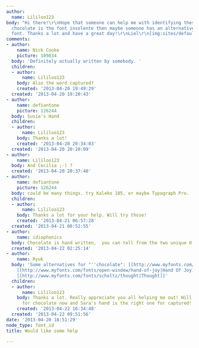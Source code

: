 ```yaml
---
author:
  name: Lililoo123
body: "Hi there!\r\nHope that someone can help me with identifying these fonts. If
  chocolate is the font insolente then maybe someone has an alternative for a free
  font. Thanks a lot and have a great day!\r\nLiel\r\n[img:sites/default/files/old-images/font1_6112.jpg]\r\n[img:sites/default/files/old-images/Font_5753.jpg]"
comments:
- author:
    name: Nick Cooke
    picture: 109834
  body: 'Definitely actually written by somebody. '
  children:
  - author:
      name: Lililoo123
    body: Also the word captured?
    created: '2013-04-20 19:49:29'
  created: '2013-04-20 19:20:43'
- author:
    name: defiantone
    picture: 126244
  body: Susie's Hand
  children:
  - author:
      name: Lililoo123
    body: Thanks a lot!
    created: '2013-04-20 20:34:03'
  created: '2013-04-20 20:20:09'
- author:
    name: Lililoo123
  body: And Cecilia ;-) ?
  created: '2013-04-20 20:37:48'
- author:
    name: defiantone
    picture: 126244
  body: could be many things. try Kaleko 105, or maybe Typograph Pro.
  children:
  - author:
      name: Lililoo123
    body: Thanks a lot for your help. Will try those!
    created: '2013-04-21 06:57:28'
  created: '2013-04-21 00:52:55'
- author:
    name: idiophonics
  body: Chocolate is hand written,  you can tell from the two unique O's
  created: '2013-04-22 02:25:14'
- author:
    name: Ryuk
  body: 'Some alternatives for "''chocolate": [[http://www.myfonts.com/fonts/la-goupil/insolente|Insolente]],
    [[http://www.myfonts.com/fonts/open-window/hand-of-joy|Hand Of Joy]], [[http://www.myfonts.com/fonts/scholtz/genial|Genial]],
    [[http://www.myfonts.com/fonts/scholtz/thought|Thought]]'
  children:
  - author:
      name: Lililoo123
    body: Thanks a lot. Really appreciate you all helping me out! Will check the alternatives
      for chocolate now and Sara's hand is the right one for captured!
    created: '2013-04-22 16:34:48'
  created: '2013-04-22 09:51:56'
date: '2013-04-20 18:51:29'
node_type: font_id
title: Would like some help

---
```

